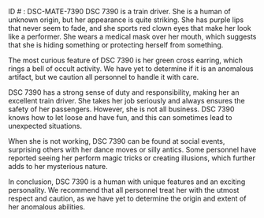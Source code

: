 ID # : DSC-MATE-7390
DSC 7390 is a train driver. She is a human of unknown origin, but her appearance is quite striking. She has purple lips that never seem to fade, and she sports red clown eyes that make her look like a performer. She wears a medical mask over her mouth, which suggests that she is hiding something or protecting herself from something.

The most curious feature of DSC 7390 is her green cross earring, which rings a bell of occult activity. We have yet to determine if it is an anomalous artifact, but we caution all personnel to handle it with care.

DSC 7390 has a strong sense of duty and responsibility, making her an excellent train driver. She takes her job seriously and always ensures the safety of her passengers. However, she is not all business. DSC 7390 knows how to let loose and have fun, and this can sometimes lead to unexpected situations.

When she is not working, DSC 7390 can be found at social events, surprising others with her dance moves or silly antics. Some personnel have reported seeing her perform magic tricks or creating illusions, which further adds to her mysterious nature.

In conclusion, DSC 7390 is a human with unique features and an exciting personality. We recommend that all personnel treat her with the utmost respect and caution, as we have yet to determine the origin and extent of her anomalous abilities.